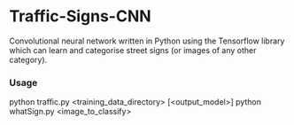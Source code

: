 # Traffic-Signs-CNN
Convolutional neural network written in Python using the Tensorflow library which can learn and categorise street signs (or images of any other category).

### Usage
python traffic.py <training_data_directory> [<output_model>]
python whatSign.py <model> <image_to_classify>
